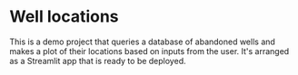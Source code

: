 # Well locationsThis is a demo project that queries a database of abandoned wells and makes a plot of their locations based on inputs from the user. It's arranged as a Streamlit app that is ready to be deployed.